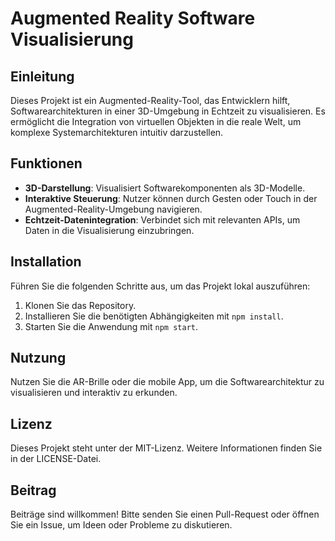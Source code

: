 # Augmented Reality Software Visualisierung

## Einleitung
Dieses Projekt ist ein Augmented-Reality-Tool, das Entwicklern hilft, Softwarearchitekturen in einer 3D-Umgebung in Echtzeit zu visualisieren. Es ermöglicht die Integration von virtuellen Objekten in die reale Welt, um komplexe Systemarchitekturen intuitiv darzustellen.

## Funktionen
- **3D-Darstellung**: Visualisiert Softwarekomponenten als 3D-Modelle.
- **Interaktive Steuerung**: Nutzer können durch Gesten oder Touch in der Augmented-Reality-Umgebung navigieren.
- **Echtzeit-Datenintegration**: Verbindet sich mit relevanten APIs, um Daten in die Visualisierung einzubringen.

## Installation
Führen Sie die folgenden Schritte aus, um das Projekt lokal auszuführen:
1. Klonen Sie das Repository.
2. Installieren Sie die benötigten Abhängigkeiten mit `npm install`.
3. Starten Sie die Anwendung mit `npm start`.

## Nutzung
Nutzen Sie die AR-Brille oder die mobile App, um die Softwarearchitektur zu visualisieren und interaktiv zu erkunden.

## Lizenz
Dieses Projekt steht unter der MIT-Lizenz. Weitere Informationen finden Sie in der LICENSE-Datei.

## Beitrag
Beiträge sind willkommen! Bitte senden Sie einen Pull-Request oder öffnen Sie ein Issue, um Ideen oder Probleme zu diskutieren.